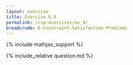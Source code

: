 ```yaml
---
layout: exercise
title: Exercise 6.9
permalink: /csp-exercises/ex_9/
breadcrumb: 6-Constraint-Satisfaction-Problems
---
```


{% include mathjax_support %}

<div><i class="arrow-up loader" data-chapter="csp-exercises" data-exercise="ex_9" data-rating="0"></i></div>
{% include_relative question.md %}
